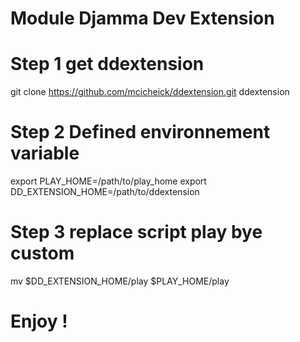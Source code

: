 # Module Djamma Dev Extension
# Step 1 get ddextension
git clone https://github.com/mcicheick/ddextension.git ddextension

# Step 2 Defined environnement variable
export PLAY_HOME=/path/to/play_home
export DD_EXTENSION_HOME=/path/to/ddextension

# Step 3 replace script play bye custom
mv $DD_EXTENSION_HOME/play $PLAY_HOME/play

# Enjoy !

